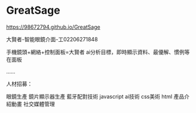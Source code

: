 # GreatSage

https://98672794.github.io/GreatSage

大賢者-智能眼鏡介面-工02206271848

手機鏡頭+網絡+控制面板=大賢者
ai分析目標，即時顯示資料、最優解、慣例等在面板

……

人材招募：

眼鏡生產
鏡片顯示器生產
藍牙配對技術
javascript ai技術
css美術
html
產品介紹動畫
社交媒體管理
